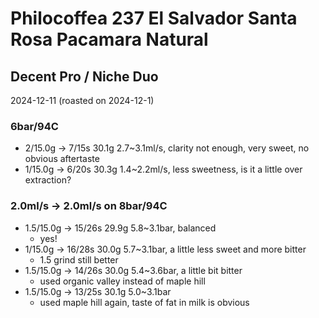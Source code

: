 # Philocoffea 237 El Salvador Santa Rosa Pacamara Natural

## Decent Pro / Niche Duo

2024-12-11 (roasted on 2024-12-1)

### 6bar/94C

- 2/15.0g -> 7/15s 30.1g 2.7\~3.1ml/s, clarity not enough, very sweet, no obvious aftertaste
- 1/15.0g -> 6/20s 30.3g 1.4\~2.2ml/s, less sweetness, is it a little over extraction?

### 2.0ml/s -> 2.0ml/s on 8bar/94C

- 1.5/15.0g -> 15/26s 29.9g 5.8\~3.1bar, balanced
  - yes!
- 1/15.0g -> 16/28s 30.0g 5.7\~3.1bar, a little less sweet and more bitter
  - 1.5 grind still better
- 1.5/15.0g -> 14/26s 30.0g 5.4\~3.6bar, a little bit bitter
  - used organic valley instead of maple hill
- 1.5/15.0g -> 13/25s 30.1g 5.0\~3.1bar
  - used maple hill again, taste of fat in milk is obvious
